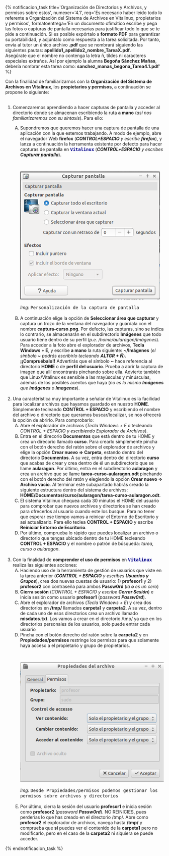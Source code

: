 {% notificacion_task title='Organización de Directorios y Archivos, y permisos sobre estos',
numexer='4.1',
req='Es necesario haber leído todo lo referente a Organización del Sistema de Archivos en Vitalinux, propietarios y permisos',
formatoentrega='En un documento ofimático escribe y pega las fotos o capturas de pantalla necesarias para justificar todo lo que se te pide a continuación. Si es posible expórtalo a <b>formato PDF</b> para garantizar su portabilidad, y adjúntalo como respuesta a la tarea solicitada. Por tanto, envía al tutor un único archivo <b>.pdf</b> que se nombrará siguiendo las siguientes pautas: <b>apellido1_apellido2_nombre_TareaX.pdf</b>.
<br>
Asegúrate que el nombre no contenga la letra ñ, tildes ni caracteres especiales extraños. Así por ejemplo la alumna <b>Begoña Sánchez Mañas</b>, debería nombrar esta tarea como: <b>sanchez_manas_begona_Tarea4.1.pdf</b>' %}

Con la finalidad de familiarizarnos con la <b>Organización del Sistema de Archivos en Vitalinux</b>, los <b>propietarios y permisos</b>, a continuación se propone lo siguiente:
<br><br>
<ol>
<li>
Comenzaremos aprendiendo a hacer capturas de pantalla y acceder al directorio donde se almacenan escribiendo la ruta <b>a mano</b> (<i>así nos familiarizaremos con su sintaxis</i>).  Para ello:
</li>
<ol type="A">
<li>
Supondremos que queremos hacer una captura de pantalla de una aplicación con la que estemos trabajando.  A modo de ejemplo, abre el navegador Web <b>firefox</b> (<i><b>CONTROL+ESPACIO</b> y escribe <b>firefox</b></i>), y lanza a continuación la herramenta existente por defecto para hacer capturas de pantalla en <span style='color: darkblue; font-weight: 600'; font-size: 120%;><tt>Vitalinux</tt></span> (<i><b>CONTROL+ESPACIO</b> y escribes <b>Capturar pantalla</b></i>). 
</li>

<br><div class="container">
<img class="coolimage" src="../img/Sistema-archivos-capturar-pantalla.png" alt="Imagen no Localizada">
<div class="imagetext_type2"><i>Img:</i> <tt>Personalización de la captura de pantalla</tt></div>
</div><br>

<li>
A continuación elige la opción de <b>Seleccionar área que capturar</b> y captura un trozo de la ventana del navegador y guárdala con el nombre <b>captura-curso.png</b>.  Por defecto, las capturas, sino se indica lo contrario, se almacenarán en el subdirectorio <b>Imágenes</b> que todo usuario tiene dentro de su perfil (<i>p.e. /home/aularagon/Imágenes</i>).  Para acceder a la foto abre el explorador de archivos, <b>Tecla Windows + E</b>, y escribe <b>a mano</b> la ruta siguiente: <b>~/Imágenes</b> (<i>el símbolo <b>~</b> podrás escribirlo tecleando <b>ALTGR + Ñ</b></i>).
<br>
<b>¡¡Compruébalo!!</b> Advertirás que el símbolo <b>~</b> hace referencia al directorio <b>HOME</b> o de <b>perfil del usuario</b>.  Prueba a abrir la captura de imagen que allí encontrarás pinchando sobre ella. Advierte también que Linux/Vitalinux es sensible a las mayúsculas y minúsculas, además de los posibles acentos que haya (<i>no es lo mismo <b>Imágenes</b> que <b>imágenes</b> o <b>Imagenes</b></i>).

</li>
</ol>
<br>

<li>
Una caractéristica muy importante a señalar de Vitalinux es la facilidad para localizar archivos que hayamos guardado en nuestro <b>HOME</b>.  Simplemente tecleando <b>CONTROL + ESPACIO</b> y escribiendo el nombre del archivo o directorio que queramos buscar/localizar, se nos ofrecerá la opción de abrirlo.  Para comprobarlo:
<ol type="A">
<li>
Abre el explorador de archivos (<i>Tecla Windows + E</i> o tecleando <i>CONTROL + ESPACIO y escribiendo Explorador de Archivos</i>).
</li>
<li>
Entra en el direcorio <b>Documentos</b> que está dentro de tu HOME y crea un direcorio llamado <b>curso</b>.  Para crearlo simplemente pincha con el botón derecho del ratón sobre el explorador de archivos y elige la opción <b>Crear nuevo => Carpeta</b>, estando dentro del directorio <b>Documentos</b>.  A su vez, entra dentro del directorio <b>curso</b> que acabas de crear y crea dentro de él un subdirectorio que se llame <b>aularagon</b>.  Por último, entra en el subdirectorio <b>aularagon</b> y crea un archivo que se llame <b>tarea-curso-aularagon.odt</b> pinchando con el botón derecho del ratón y elegiendo la opción <b>Crear nuevo => Archivo vacío</b>.  Al terminar este subapartado habrás creado la siguiente estructura dentro del sistema de archivos: <b>HOME/Documentos/curso/aularagon/tarea-curso-aularagon.odt</b>.
</li>
<li>
El sistema Vitalinux chequea cada 30 minutos el HOME del usuario para comprobar que nuevos archivos y directorios se han creado para ofrecerlos al usuario cuando este los busque.  Para no tener que esperar ese tiempo vamos a reinicar el Entorno de Escritorio y así actualizarlo.  Para ello teclea <b>CONTROL + ESPACIO</b> y escribe <b>Reiniciar Entorno de Escritorio</b>.
</li>
<li>
Por último, comprueba lo rápido que puedes localizar un archivo o directorio que tengas ubicado dentro de tu HOME tecleando <b>CONTROL + ESPACIO</b> y el nombre o patrón de búsqueda: <i>tarea, curso o aularagon</i>.
</li>
</ol>
</li>
<br>

<li>
Con la finalidad de <b>comprender el uso de permisos</b> en <span style='color: darkblue; font-weight: 600'; font-size: 120%;><tt>Vitalinux</tt></span> realiza las siguientes acciones:
<ol type="A">

<li>Haciendo uso de la herramienta de gestión de usuarios que viste en la tarea anterior (<i><b>CONTROL + ESPACIO</b> y escribes <b>Usuarios y Grupos</b></i>), crea dos nuevas cuestas de usuario: 1) <b>profesor1</b> y 2) <b>profesor2</b> con contraseña para ambos <b>Passw0rd</b> (<i>la <b>o</b> es un cero</i>)</li>
<li><b>Cierra sesión</b> (<i>CONTROL + ESPACIO y escribe <b>Cerrar Sesión</b></i>) e inicia sesión como usuario <b>profesor1</b> (<i>password <b>Passw0rd</b></i>).</li>
<li>Abre el explorador de archivos (<i>Tecla Windows + E</i>) y crea dos directorios en <b>/tmp/</b> llamados <b>carpeta1</b> y <b>carpeta2</b>.  A su vez, dentro de cada uno de esos directorios crea un archivo llamado <b>misdatos.txt</b>. Los vamos a crear en el directorio /tmp/ ya que en los directorios personales de los usuarios, solo puede entrar cada usuario</li>
<li>Pincha con el botón derecho del ratón sobre la <b>carpeta2</b> y en <b>Propiedades/permisos</b> restringe los permisos para que solamente haya acceso a el propietario y grupo de propietarios.</li>

<br><div class="container">
<img class="coolimage" src="../img/Sistema-archivos-restringir-permisos.png" alt="Imagen no Localizada">
<div class="imagetext_type2"><i>Img:</i> <tt>Desde Propiedades/permisos podemos gestionar los permisos sobre archivos y directorios</tt></div>
</div><br>

<li>Por último, cierra la sesión del usuario <b>profesor1</b> e inicia sesión como <b>profesor2</b> (<i>password <b>Passw0rd</b></i>). NO REINICIES, pues perderías lo que has creado en el directorio /tmp/.  Abre como <b>profesor2</b> el explorador de archivos, navega hasta <b>/tmp/</b> y comprueba que <b>sí</b> puedes ver el contenido de la <b>carpeta1</b> pero no modificarlo, pero en el caso de la <b>carpeta2</b> ni siquiera se puede acceder.</li>
</ol>

</ol>
{% endnotificacion_task %}
